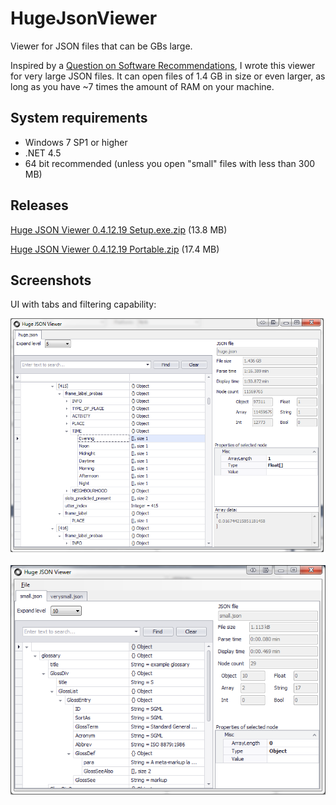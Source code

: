 # HugeJsonViewer
Viewer for JSON files that can be GBs large.

Inspired by a [Question on Software Recommendations](http://softwarerecs.stackexchange.com/questions/18839/json-viewer-for-windows), I wrote this viewer for very large JSON files. It can open files of 1.4 GB in size or even larger, as long as you have ~7 times the amount of RAM on your machine.

## System requirements
* Windows 7 SP1 or higher
* .NET 4.5
* 64 bit recommended (unless you open "small" files with less than 300 MB)

## Releases

[Huge JSON Viewer 0.4.12.19 Setup.exe.zip](http://development.wellisolutions.de/wp-content/uploads/2016/07/Huge-JSON-Viewer-0.4.12.19-Setup.exe_.zip) (13.8 MB)

[Huge JSON Viewer 0.4.12.19 Portable.zip](http://development.wellisolutions.de/wp-content/uploads/2016/07/Huge-JSON-Viewer-0.4.12.19-Portable.zip) (17.4 MB)

## Screenshots

UI with tabs and filtering capability:

![Screenshot](hugejsonviewer.png)

![Screenshot](hugejsonviewer-1.png)
